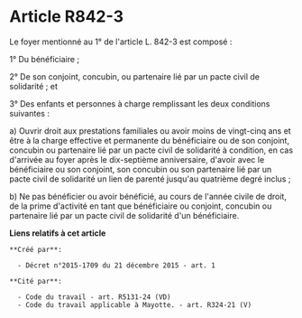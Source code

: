 # Article R842-3

Le foyer mentionné au 1° de l'article L. 842-3 est composé : 

1° Du bénéficiaire ; 

2° De son conjoint, concubin, ou partenaire lié par un pacte civil de solidarité ; et 

3° Des enfants et personnes à charge remplissant les deux conditions suivantes : 

a) Ouvrir droit aux prestations familiales ou avoir moins de vingt-cinq ans et être à la charge effective et permanente du
bénéficiaire ou de son conjoint, concubin ou partenaire lié par un pacte civil de solidarité à condition, en cas d'arrivée au
foyer après le dix-septième anniversaire, d'avoir avec le bénéficiaire ou son conjoint, son concubin ou son partenaire lié
par un pacte civil de solidarité un lien de parenté jusqu'au quatrième degré inclus ; 

b) Ne pas bénéficier ou avoir bénéficié, au cours de l'année civile de droit, de la prime d'activité en tant que bénéficiaire
ou conjoint, concubin ou partenaire lié par un pacte civil de solidarité d'un bénéficiaire.

**Liens relatifs à cet article**

	**Créé par**:

	  - Décret n°2015-1709 du 21 décembre 2015 - art. 1

	**Cité par**:

	  - Code du travail - art. R5131-24 (VD)
	  - Code du travail applicable à Mayotte. - art. R324-21 (V)
